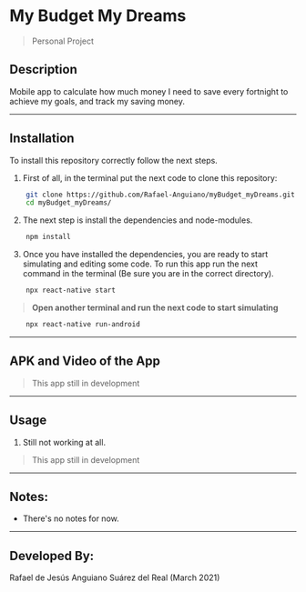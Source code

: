 # My Budget My Dreams
> Personal Project

## Description
Mobile app to calculate how much money I need to save every fortnight to achieve my goals, and track my saving money.

---

## Installation
To install this repository correctly follow the next steps.

1. First of all, in the terminal put the next code to clone this repository:

```sh
    git clone https://github.com/Rafael-Anguiano/myBudget_myDreams.git
    cd myBudget_myDreams/
```

2. The next step is install the dependencies and node-modules.

```sh
    npm install
```

3. Once you have installed the dependencies, you are ready to start simulating and editing some code. To run this app run the next command in the terminal (Be sure you are in the correct directory).

```sh
    npx react-native start
```
> **Open another terminal and run the next code to start simulating**

```sh
    npx react-native run-android
```

---
## APK and Video of the App
>   This app still in development

---
## Usage
1. Still not working at all.

>   This app still in development
---

## Notes:
 - There's no notes for now.

---

## Developed By:
 Rafael de Jesús Anguiano Suárez del Real (March 2021)